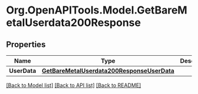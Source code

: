 # Org.OpenAPITools.Model.GetBareMetalUserdata200Response

## Properties

Name | Type | Description | Notes
------------ | ------------- | ------------- | -------------
**UserData** | [**GetBareMetalUserdata200ResponseUserData**](GetBareMetalUserdata200ResponseUserData.md) |  | [optional] 

[[Back to Model list]](../README.md#documentation-for-models) [[Back to API list]](../README.md#documentation-for-api-endpoints) [[Back to README]](../README.md)

